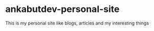 # ankabutdev-personal-site
This is my personal site like blogs, articles and my interesting things 

